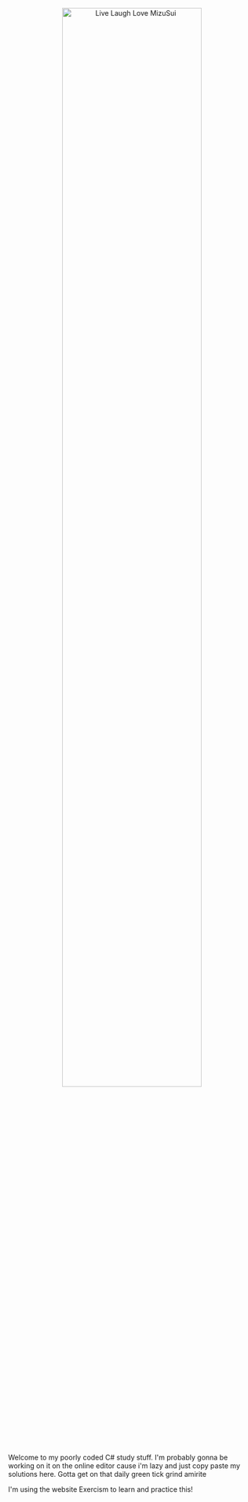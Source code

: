 <p align="center">
  <img width="75%" height="75%" alt="Live Laugh Love MizuSui" src="https://github.com/user-attachments/assets/09f03640-56fa-4c1a-9826-b1271429672f"/>
</p>



Welcome to my poorly coded C# study stuff. 
I'm probably gonna be working on it on the online editor cause i'm lazy and just copy paste my solutions here.
Gotta get on that daily green tick grind amirite

I'm using the website Exercism to learn and practice this!
